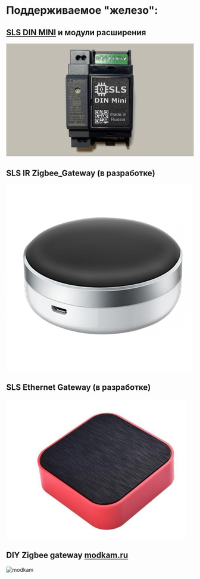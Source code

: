 # Поддерживаемое "железо":

## [SLS DIN MINI](/devices/din_mini_base_rus.md) и модули расширения
![SLSDIN](/img/slsmini.jpg)



## SLS IR Zigbee_Gateway  (в разработке)
![SLSIR](/img/gw1-500x500.png)



## SLS Ethernet  Gateway (в разработке)
![SLSETH](/img/gw-eth.jpg)



## DIY Zigbee gateway [modkam.ru](https://modkam.ru/2021/09/21/plata-s-cc2652p-dlja-xiaomi-shljuza/)
![modkam](/img/Mi_Gateway_Shield12.jpg)
